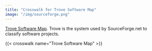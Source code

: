 ```yaml
---
title: "Crosswalk for Trove Software Map"
image: "/img/sourceforge.png"
---
```


[Trove Software Map](https://sourceforge.net/p/easyhtml5/tracinst/Software%20Map%20and%20Trove/#what-is-trove). Trove is the system used by SourceForge.net to classify software projects.

{{< crosswalk name="Trove Software Map" >}}
